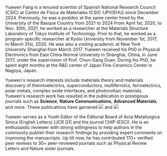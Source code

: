 <div class="text-justify"> <!-- text-justify is defined in _sass/_utilities.scss-->
<p> Yuewen Fang is a tenured scientist of Spanish National Research Council (CSIC) at Centro de Física de Materiales (CSIC-UPV/EHU) since December 2024.
Previously, he was a postdoc at the same center hired by the University of the Basque Country from 2021 to 2024
From April 1st, 2020, to Nov. 30th, 2021, he worked as a researcher at the Materials Structure Laboratory of Tokyo Institute of Technology. 
Prior to that, he worked as a program-specific researcher
<!-- in the laboratory of Prof. Isao Tanaka -->
at Kyoto University from November 1st, 2017, to March 31st, 2020. He was also a visiting academic at New York University Shanghai from March 2017. Yuewen received his PhD in Physical Electronics from East China Normal University in  
Shanghai, China, in June 2017, under the supervision of Prof. Chun-Gang Duan. During his PhD, he spent eight months at the R&D center of Japan Fine Ceramics Center in Nagoya, Japan.
<!-- Ceramics Center (Nagoya, Japan) from March 2016 to October 2016. Yuewen completed his BSc in Physics from Xiangtan University in 2012 and received  -->
<!-- training in molecular dynamics simulations under the supervision of Prof. Kaiwang Zhang from 2009 to 2012. In 2011, he also interned for R&D at  -->
<!-- Shanghai Baosteel Group Corporation from May to June. -->
</p>

<p>
Yuewen's research interests include materials theory and materials discovery of thermoelectrics, superconductors, multiferroics, ferroelectrics, 
polar metals, complex oxide interfaces, and photovoltaic materials. 
Yuewen's research work has resulted in the publication in prestigious journals such as <b>Science</b>, <b>Nature Communications</b>, <b>Advanced Materials</b>, and more.  
These publications have garnered
<a href='https://scholar.google.com/citations?user=6NU1KPQAAAAJ'><img src="https://img.shields.io/endpoint?logo=Google%20Scholar&url=https://cdn.jsdelivr.net/gh/yw-fang/yw-fang.github.io@google-scholar-stats/gs_data_shieldsio.json&labelColor=f6f6f6&color=9cf&style=flat&label=citations"></a> 
and
<a href='https://scholar.google.com/citations?user=6NU1KPQAAAAJ'><img src="https://img.shields.io/endpoint?logo=Google%20Scholar&url=https://cdn.jsdelivr.net/gh/yw-fang/yw-fang.github.io@google-scholar-stats/gs_data_h_shieldsio.json&labelColor=f6f6f6&color=blueviolet&style=flat&label=h_index"></a>
</p>

<p>
Yuewen serves as a Youth Editor of the Editorial Board of Acta Metallurgica Sinica (English Letters) [JCR Q1] and the journal CHIP (ESCI). He is an enthusiastic reviewer with strong willingness to help authors in the community publish their research findings by providing expert comments on improving the manuscripts. 
Up till now, he has contributed 170+ verified peer reviews to 30+ peer-reviewed journals such as Physical Review Letters and Nature sister journals.
<!-- Up till now, he has contributed <span style="color: blue;">121 verified peer reviews</span> to 26 peer-reviewed journals such as Physical Review Letters. -->
</p>
</div> 
